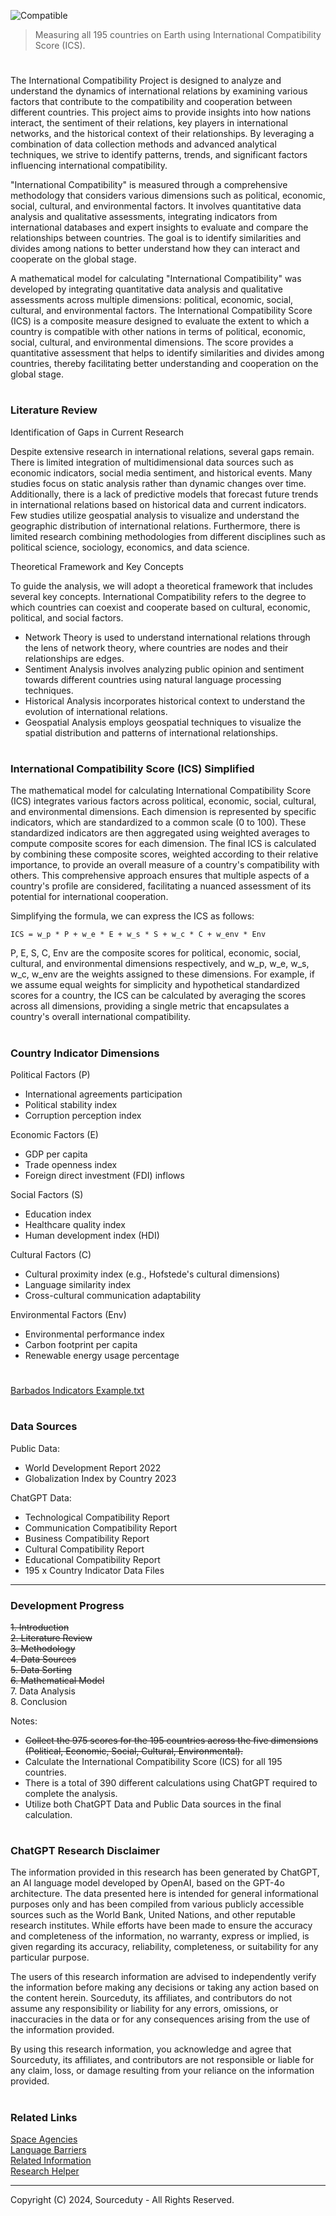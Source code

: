 ![Compatible](https://github.com/sourceduty/International_Compatibility/assets/123030236/f7b19bd8-9283-4dd8-98c8-31f93589efd9)

> Measuring all 195 countries on Earth using International Compatibility Score (ICS).

#

The International Compatibility Project is designed to analyze and understand the dynamics of international relations by examining various factors that contribute to the compatibility and cooperation between different countries. This project aims to provide insights into how nations interact, the sentiment of their relations, key players in international networks, and the historical context of their relationships. By leveraging a combination of data collection methods and advanced analytical techniques, we strive to identify patterns, trends, and significant factors influencing international compatibility.

"International Compatibility" is measured through a comprehensive methodology that considers various dimensions such as political, economic, social, cultural, and environmental factors. It involves quantitative data analysis and qualitative assessments, integrating indicators from international databases and expert insights to evaluate and compare the relationships between countries. The goal is to identify similarities and divides among nations to better understand how they can interact and cooperate on the global stage.

A mathematical model for calculating "International Compatibility" was developed by integrating quantitative data analysis and qualitative assessments across multiple dimensions: political, economic, social, cultural, and environmental factors. The International Compatibility Score (ICS) is a composite measure designed to evaluate the extent to which a country is compatible with other nations in terms of political, economic, social, cultural, and environmental dimensions. The score provides a quantitative assessment that helps to identify similarities and divides among countries, thereby facilitating better understanding and cooperation on the global stage.

#
### Literature Review

Identification of Gaps in Current Research

Despite extensive research in international relations, several gaps remain. There is limited integration of multidimensional data sources such as economic indicators, social media sentiment, and historical events. Many studies focus on static analysis rather than dynamic changes over time. Additionally, there is a lack of predictive models that forecast future trends in international relations based on historical data and current indicators. Few studies utilize geospatial analysis to visualize and understand the geographic distribution of international relations. Furthermore, there is limited research combining methodologies from different disciplines such as political science, sociology, economics, and data science.

Theoretical Framework and Key Concepts

To guide the analysis, we will adopt a theoretical framework that includes several key concepts. International Compatibility refers to the degree to which countries can coexist and cooperate based on cultural, economic, political, and social factors. 

- Network Theory is used to understand international relations through the lens of network theory, where countries are nodes and their relationships are edges.
- Sentiment Analysis involves analyzing public opinion and sentiment towards different countries using natural language processing techniques.
- Historical Analysis incorporates historical context to understand the evolution of international relations.
- Geospatial Analysis employs geospatial techniques to visualize the spatial distribution and patterns of international relationships.

#
### International Compatibility Score (ICS) Simplified

The mathematical model for calculating International Compatibility Score (ICS) integrates various factors across political, economic, social, cultural, and environmental dimensions. Each dimension is represented by specific indicators, which are standardized to a common scale (0 to 100). These standardized indicators are then aggregated using weighted averages to compute composite scores for each dimension. The final ICS is calculated by combining these composite scores, weighted according to their relative importance, to provide an overall measure of a country's compatibility with others. This comprehensive approach ensures that multiple aspects of a country's profile are considered, facilitating a nuanced assessment of its potential for international cooperation.

Simplifying the formula, we can express the ICS as follows:

`ICS = w_p * P + w_e * E + w_s * S + w_c * C + w_env * Env`

P, E, S, C, Env are the composite scores for political, economic, social, cultural, and environmental dimensions respectively, and w_p, w_e, w_s, w_c, w_env are the weights assigned to these dimensions. For example, if we assume equal weights for simplicity and hypothetical standardized scores for a country, the ICS can be calculated by averaging the scores across all dimensions, providing a single metric that encapsulates a country's overall international compatibility.

#
### Country Indicator Dimensions

Political Factors (P)

- International agreements participation
- Political stability index
- Corruption perception index

Economic Factors (E)

- GDP per capita
- Trade openness index
- Foreign direct investment (FDI) inflows

Social Factors (S)

- Education index
- Healthcare quality index
- Human development index (HDI)

Cultural Factors (C)

- Cultural proximity index (e.g., Hofstede's cultural dimensions)
- Language similarity index
- Cross-cultural communication adaptability

Environmental Factors (Env)

- Environmental performance index
- Carbon footprint per capita
- Renewable energy usage percentage

#

[Barbados Indicators Example.txt](https://github.com/sourceduty/International_Compatibility/files/15389800/Barbados.Indicators.Example.txt)

#
### Data Sources

Public Data:

- World Development Report 2022
- Globalization Index by Country 2023

ChatGPT Data:

- Technological Compatibility Report
- Communication Compatibility Report
- Business Compatibility Report
- Cultural Compatibility Report
- Educational Compatibility Report
- 195 x Country Indicator Data Files

***

### Development Progress

~~1. Introduction~~
<br>
~~2. Literature Review~~
<br>
~~3. Methodology~~
<br>
~~4. Data Sources~~
<br>
~~5. Data Sorting~~
<br>
~~6. Mathematical Model~~
<br>
7. Data Analysis
<br>
8. Conclusion

Notes:

- ~~Collect the 975 scores for the 195 countries across the five dimensions (Political, Economic, Social, Cultural, Environmental).~~
- Calculate the International Compatibility Score (ICS) for all 195 countries.
- There is a total of 390 different calculations using ChatGPT required to complete the analysis.
- Utilize both ChatGPT Data and Public Data sources in the final calculation.

#
### ChatGPT Research Disclaimer

The information provided in this research has been generated by ChatGPT, an AI language model developed by OpenAI, based on the GPT-4o architecture. The data presented here is intended for general informational purposes only and has been compiled from various publicly accessible sources such as the World Bank, United Nations, and other reputable research institutes. While efforts have been made to ensure the accuracy and completeness of the information, no warranty, express or implied, is given regarding its accuracy, reliability, completeness, or suitability for any particular purpose.

The users of this research information are advised to independently verify the information before making any decisions or taking any action based on the content herein. Sourceduty, its affiliates, and contributors do not assume any responsibility or liability for any errors, omissions, or inaccuracies in the data or for any consequences arising from the use of the information provided.

By using this research information, you acknowledge and agree that Sourceduty, its affiliates, and contributors are not responsible or liable for any claim, loss, or damage resulting from your reliance on the information provided.

#
### Related Links

[Space Agencies](https://github.com/sourceduty/Space_Agencies)
<br>
[Language Barriers](https://github.com/sourceduty/Language_Barriers)
<br>
[Related Information](https://chatgpt.com/g/g-GBDORF9nD-related-information)
<br>
[Research Helper](https://chatgpt.com/g/g-4S9pOnFTb-research-helper)

***
Copyright (C) 2024, Sourceduty - All Rights Reserved.
